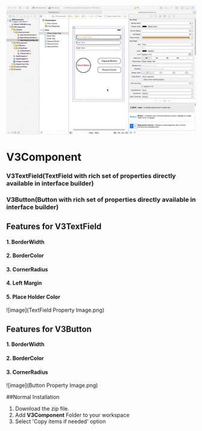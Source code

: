![image](V3Component.gif)

V3Component
===========
### V3TextField(TextField with rich set of properties directly available in interface builder)
### V3Button(Button with rich set of properties directly available in interface builder)

## Features for V3TextField
####  1.  BorderWidth
####  2.  BorderColor
####  3.  CornerRadius
####  4.  Left Margin
####  5.  Place Holder Color
![image](TextField Property Image.png)

## Features for V3Button
####  1.  BorderWidth
####  2.  BorderColor
####  3.  CornerRadius
![image](Button Property Image.png)


##Normal Installation

  1. Download the zip file. 
  2. Add **V3Component** Folder to your workspace
  3. Select 'Copy items if needed' option

